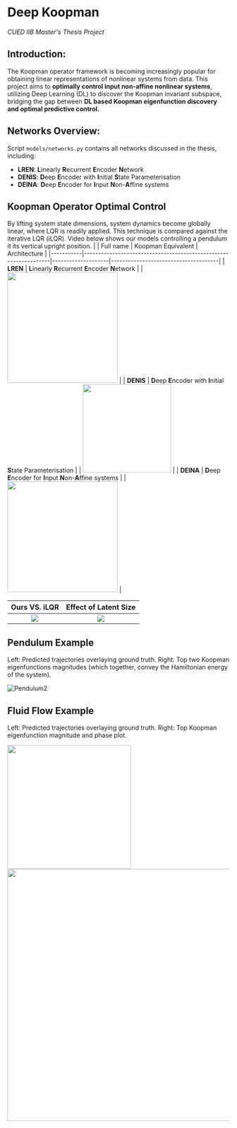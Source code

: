 # Deep Koopman
*CUED IIB Master's Thesis Project*

## Introduction: 
The Koopman operator framework is becoming increasingly popular for obtaining linear representations of nonlinear systems from data. This project aims to **optimally control input non-affine nonlinear systems**, utilizing Deep Learning (DL) to discover the Koopman invariant subspace, bridging the gap between **DL based Koopman eigenfunction discovery and optimal predictive control.**

## Networks Overview:
Script `models/networks.py` contains all networks discussed in the thesis, including:
- **LREN**: **L**inearly **R**ecurrent **E**ncoder **N**etwork
- **DENIS**: **D**eep **E**ncoder with **I**nitial **S**tate Parameterisation
- **DEINA**: **D**eep **E**ncoder for **I**nput **N**on-**A**ffine systems


## Koopman Operator Optimal Control
By lifting system state dimensions, system dynamics become globally linear, where LQR is readily applied. This technique is compared against the iterative LQR (iLQR). Video below shows our models controlling a pendulum it its vertical upright position.
|           | Full name                                                        | Koopman Equivalent | Architecture                         |
|-----------|------------------------------------------------------------------|--------------------|--------------------------------------|
| **LREN**  | **L**inearly **R**ecurrent **E**ncoder **N**etwork               |                    | <img src="https://i.imgur.com/zk0sbWV.png" width="250"> |
| **DENIS** | **D**eep **E**ncoder with **I**nitial **S**tate Parameterisation |                    | <img src="https://i.imgur.com/dTgpnbo.png" width="200"> |
| **DEINA** | **D**eep **E**ncoder for **I**nput **N**on-**A**ffine systems    |                    | <img src="https://i.imgur.com/4lvGkWC.png" width="250"> |

**Ours VS. iLQR**            |  **Effect of Latent Size**
:-------------------------:|:-------------------------:
![](https://i.imgur.com/cEslwIS.gif)  |  ![](https://i.imgur.com/c0X2hVD.gif)


## Pendulum Example
Left: Predicted trajectories overlaying ground truth. Right: Top two Koopman eigenfunctions magnitudes (which together, convey the Hamiltonian energy of the system).

![Pendulum2](https://i.imgur.com/j83vGxn.gif)

## Fluid Flow Example
Left: Predicted trajectories overlaying ground truth. Right: Top Koopman eigenfunction magnitude and phase plot.

<img src="https://i.imgur.com/5MuBOFo.gif" width="280"/> <img src="https://i.imgur.com/Y35ktWl.gif" width="570"/> 

